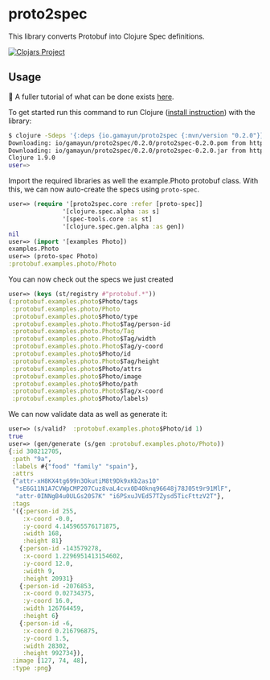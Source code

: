 # proto2spec

This library converts Protobuf into Clojure Spec definitions.

[![Clojars Project](https://img.shields.io/clojars/v/io.gamayun/proto2spec.svg)](https://clojars.org/io.gamayun/proto2spec)

## Usage

:wave: A fuller tutorial of what can be done exists [here](docs/guide.md).

To get started run this command to run Clojure ([install instruction](https://clojure.org/guides/getting_started)) with the library:
```sh
$ clojure -Sdeps '{:deps {io.gamayun/proto2spec {:mvn/version "0.2.0"}}}'
Downloading: io/gamayun/proto2spec/0.2.0/proto2spec-0.2.0.pom from https://clojars.org/repo/
Downloading: io/gamayun/proto2spec/0.2.0/proto2spec-0.2.0.jar from https://clojars.org/repo/
Clojure 1.9.0
user=>
```

Import the required libraries as well the example.Photo protobuf
class. With this, we can now auto-create the specs using `proto-spec`.

```clojure
user=> (require '[proto2spec.core :refer [proto-spec]]
               '[clojure.spec.alpha :as s]
               '[spec-tools.core :as st]
               '[clojure.spec.gen.alpha :as gen])
nil
user=> (import '[examples Photo])
examples.Photo
user=> (proto-spec Photo)
:protobuf.examples.photo/Photo
```


You can now check out the specs we just created
```clojure
user=> (keys (st/registry #"protobuf.*"))
(:protobuf.examples.photo$Photo/tags
 :protobuf.examples.photo/Photo
 :protobuf.examples.photo$Photo/type
 :protobuf.examples.photo.Photo$Tag/person-id
 :protobuf.examples.photo.Photo/Tag
 :protobuf.examples.photo.Photo$Tag/width
 :protobuf.examples.photo.Photo$Tag/y-coord
 :protobuf.examples.photo$Photo/id
 :protobuf.examples.photo.Photo$Tag/height
 :protobuf.examples.photo$Photo/attrs
 :protobuf.examples.photo$Photo/image
 :protobuf.examples.photo$Photo/path
 :protobuf.examples.photo.Photo$Tag/x-coord
 :protobuf.examples.photo$Photo/labels)
```


We can now validate data as well as generate it:
```clojure
user=> (s/valid?  :protobuf.examples.photo$Photo/id 1)
true
user=> (gen/generate (s/gen :protobuf.examples.photo/Photo))
{:id 308212705,
 :path "9a",
 :labels #{"food" "family" "spain"},
 :attrs
 {"attr-xH8KX4tg699n3OkutiM8t9Dk9xKb2as1O"
  "sE6G11N1A7CVWpCMP207Cuz8vaL4cvx0D40knq96648j78J05t9r91MlF",
  "attr-0INNgB4u0ULGs20S7K" "i6PSxuJVEd57TZysd5TicFttzV2T"},
 :tags
 '({:person-id 255,
    :x-coord -0.0,
    :y-coord 4.145965576171875,
    :width 168,
    :height 81}
   {:person-id -143579278,
    :x-coord 1.2296951413154602,
    :y-coord 12.0,
    :width 9,
    :height 20931}
   {:person-id -2076853,
    :x-coord 0.02734375,
    :y-coord 16.0,
    :width 126764459,
    :height 6}
   {:person-id -6,
    :x-coord 0.216796875,
    :y-coord 1.5,
    :width 28302,
    :height 992734}),
 :image [127, 74, 48],
 :type :png}
```
